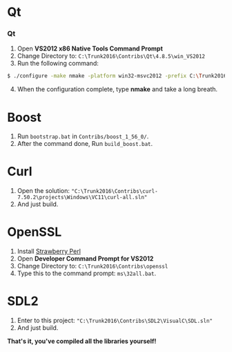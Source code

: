 # Qt
### Qt
1. Open **VS2012 x86 Native Tools Command Prompt**
2. Change Directory to: `C:\Trunk2016\Contribs\Qt\4.8.5\win_VS2012`
3. Run the following command:
```sh
$ ./configure -make nmake -platform win32-msvc2012 -prefix C:\Trunk2016\Contribs\Qt\4.8.5\win_VS2012 -opensource -confirm-license -opengl desktop -nomake examples -nomake tests -webkit -xmlpatterns
```
4. When the configuration complete, type **nmake** and take a long breath.

# Boost
1. Run `bootstrap.bat` in `Contribs/boost_1_56_0/`.
2. After the command done, Run `build_boost.bat`.

# Curl
1. Open the solution: `"C:\Trunk2016\Contribs\curl-7.50.2\projects\Windows\VC11\curl-all.sln"`
2. And just build.

# OpenSSL
1. Install [Strawberry Perl](https://strawberryperl.com/)
2. Open **Developer Command Prompt for VS2012**
3. Change Directory to: `C:\Trunk2016\Contribs\openssl`
4. Type this to the command prompt: `ms\32all.bat`.

# SDL2
1. Enter to this project: `"C:\Trunk2016\Contribs\SDL2\VisualC\SDL.sln"`
2. And just build.

**That's it, you've compiled all the libraries yourself!**
